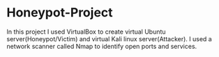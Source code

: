 # Honeypot-Project
In this project I used VirtualBox to create virtual Ubuntu server(Honeypot/Victim) and virtual Kali linux server(Attacker).
I used a network scanner called Nmap to identify open ports and services.

